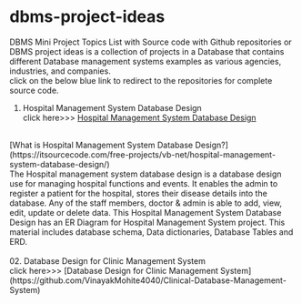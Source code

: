 # dbms-project-ideas
 DBMS Mini Project Topics List with Source code with Github repositories or DBMS project ideas is a collection of projects in a Database that contains different Database management systems examples as various agencies, industries, and companies.
 <br>
 click on the below blue link to redirect to the repositories for complete source code.
 <br>
 01. Hospital Management System Database Design
 <br>click here>>>
 [ Hospital Management System Database Design](https://github.com/Atakatom/Hospital_Management_System)
 <br>
 [What is Hospital Management System Database Design?](https://itsourcecode.com/free-projects/vb-net/hospital-management-system-database-design/)
 <br>
 The Hospital management system database design is a database design use for managing hospital functions and events. It enables the admin to register a patient for the     hospital, stores their disease details into the database. Any of the staff members, doctor & admin is able to add, view, edit, update or delete data.
 This Hospital Management System Database Design has an ER Diagram for Hospital Management System project. This material includes database schema, Data dictionaries,       Database Tables and ERD.
 
<br>
<br>
 02. Database Design for Clinic Management System
 <br>click here>>>
  [Database Design for Clinic Management System](https://github.com/VinayakMohite4040/Clinical-Database-Management-System)
